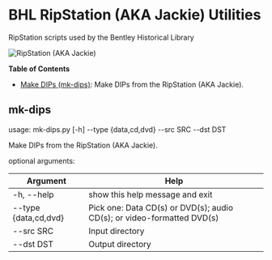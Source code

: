 # BHL RipStation (AKA Jackie) Utilities
RipStation scripts used by the Bentley Historical Library

![RipStation (AKA Jackie)](https://lh6.googleusercontent.com/1xcmHUrp4zAYeWjZuXk0liNkbZZB7jKz0xFvkuDUHSq0ydCT9Ga3sbNIkhFCtdgWrjCsDowgDOyXaDuDs4ey8cTbckZlmipm7kmbd6nTDynFvO9hJSEq74HXgDqbPjckHsp_ivxW)

**Table of Contents**
  * [Make DIPs (mk-dips)](https://github.com/bentley-historical-library/bhl_ripstation_utils#mk-dips): Make DIPs from the RipStation (AKA Jackie).

## mk-dips
usage: mk-dips.py [-h] --type {data,cd,dvd} --src SRC --dst DST

Make DIPs from the RipStation (AKA Jackie).

optional arguments:

| Argument | Help |
| --- | --- |
| -h, --help | show this help message and exit |
| --type {data,cd,dvd} | Pick one: Data CD(s) or DVD(s); audio CD(s); or video-formatted DVD(s) |
| --src SRC | Input directory |
| --dst DST | Output directory |
